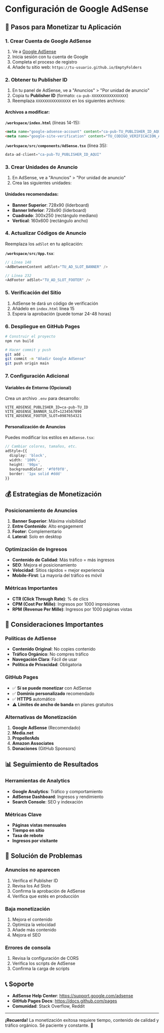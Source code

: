 # Configuración de Google AdSense

## 🚀 Pasos para Monetizar tu Aplicación

### 1. Crear Cuenta de Google AdSense

1. Ve a [Google AdSense](https://www.google.com/adsense/)
2. Inicia sesión con tu cuenta de Google
3. Completa el proceso de registro
4. Añade tu sitio web: `https://tu-usuario.github.io/EmptyFolders`

### 2. Obtener tu Publisher ID

1. En tu panel de AdSense, ve a "Anuncios" > "Por unidad de anuncio"
2. Copia tu **Publisher ID** (formato: `ca-pub-XXXXXXXXXXXXXXXX`)
3. Reemplaza `XXXXXXXXXXXXXXXX` en los siguientes archivos:

#### Archivos a modificar:

**`/workspace/index.html`** (líneas 14-15):
```html
<meta name="google-adsense-account" content="ca-pub-TU_PUBLISHER_ID_AQUI" />
<meta name="google-site-verification" content="TU_CODIGO_VERIFICACION_AQUI" />
```

**`/workspace/src/components/AdSense.tsx`** (línea 35):
```typescript
data-ad-client="ca-pub-TU_PUBLISHER_ID_AQUI"
```

### 3. Crear Unidades de Anuncio

1. En AdSense, ve a "Anuncios" > "Por unidad de anuncio"
2. Crea las siguientes unidades:

#### Unidades recomendadas:
- **Banner Superior**: 728x90 (líderboard)
- **Banner Inferior**: 728x90 (líderboard)  
- **Cuadrado**: 300x250 (rectángulo mediano)
- **Vertical**: 160x600 (rectángulo ancho)

### 4. Actualizar Códigos de Anuncio

Reemplaza los `adSlot` en tu aplicación:

**`/workspace/src/App.tsx`**:
```typescript
// Línea 148
<AdBetweenContent adSlot="TU_AD_SLOT_BANNER" />

// Línea 232  
<AdFooter adSlot="TU_AD_SLOT_FOOTER" />
```

### 5. Verificación del Sitio

1. AdSense te dará un código de verificación
2. Añádelo en `index.html` línea 15
3. Espera la aprobación (puede tomar 24-48 horas)

### 6. Despliegue en GitHub Pages

```bash
# Construir el proyecto
npm run build

# Hacer commit y push
git add .
git commit -m "Añadir Google AdSense"
git push origin main
```

### 7. Configuración Adicional

#### Variables de Entorno (Opcional)
Crea un archivo `.env` para desarrollo:

```env
VITE_ADSENSE_PUBLISHER_ID=ca-pub-TU_ID
VITE_ADSENSE_BANNER_SLOT=1234567890
VITE_ADSENSE_FOOTER_SLOT=0987654321
```

#### Personalización de Anuncios
Puedes modificar los estilos en `AdSense.tsx`:

```typescript
// Cambiar colores, tamaños, etc.
adStyle={{ 
  display: 'block', 
  width: '100%', 
  height: '90px',
  backgroundColor: '#f0f0f0',
  border: '1px solid #ddd'
}}
```

## 💰 Estrategias de Monetización

### Posicionamiento de Anuncios
1. **Banner Superior**: Máxima visibilidad
2. **Entre Contenido**: Alto engagement
3. **Footer**: Complementario
4. **Lateral**: Solo en desktop

### Optimización de Ingresos
- **Contenido de Calidad**: Más tráfico = más ingresos
- **SEO**: Mejora el posicionamiento
- **Velocidad**: Sitios rápidos = mejor experiencia
- **Mobile-First**: La mayoría del tráfico es móvil

### Métricas Importantes
- **CTR (Click Through Rate)**: % de clics
- **CPM (Cost Per Mille)**: Ingresos por 1000 impresiones
- **RPM (Revenue Per Mille)**: Ingresos por 1000 páginas vistas

## 🚨 Consideraciones Importantes

### Políticas de AdSense
- **Contenido Original**: No copies contenido
- **Tráfico Orgánico**: No compres tráfico
- **Navegación Clara**: Fácil de usar
- **Política de Privacidad**: Obligatoria

### GitHub Pages
- ✅ **Sí se puede monetizar** con AdSense
- ✅ **Dominio personalizado** recomendado
- ✅ **HTTPS** automático
- ⚠️ **Límites de ancho de banda** en planes gratuitos

### Alternativas de Monetización
1. **Google AdSense** (Recomendado)
2. **Media.net**
3. **PropellerAds**
4. **Amazon Associates**
5. **Donaciones** (GitHub Sponsors)

## 📊 Seguimiento de Resultados

### Herramientas de Analytics
- **Google Analytics**: Tráfico y comportamiento
- **AdSense Dashboard**: Ingresos y rendimiento
- **Search Console**: SEO y indexación

### Métricas Clave
- **Páginas vistas mensuales**
- **Tiempo en sitio**
- **Tasa de rebote**
- **Ingresos por visitante**

## 🔧 Solución de Problemas

### Anuncios no aparecen
1. Verifica el Publisher ID
2. Revisa los Ad Slots
3. Confirma la aprobación de AdSense
4. Verifica que estés en producción

### Baja monetización
1. Mejora el contenido
2. Optimiza la velocidad
3. Añade más contenido
4. Mejora el SEO

### Errores de consola
1. Revisa la configuración de CORS
2. Verifica los scripts de AdSense
3. Confirma la carga de scripts

## 📞 Soporte

- **AdSense Help Center**: https://support.google.com/adsense
- **GitHub Pages Docs**: https://docs.github.com/pages
- **Comunidad**: Stack Overflow, Reddit

---

**¡Recuerda!** La monetización exitosa requiere tiempo, contenido de calidad y tráfico orgánico. Sé paciente y constante. 🚀
